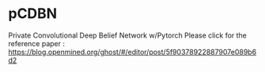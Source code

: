 # pCDBN
Private Convolutional Deep Belief Network w/Pytorch
Please click for the reference paper : https://blog.openmined.org/ghost/#/editor/post/5f90378922887907e089b6d2
